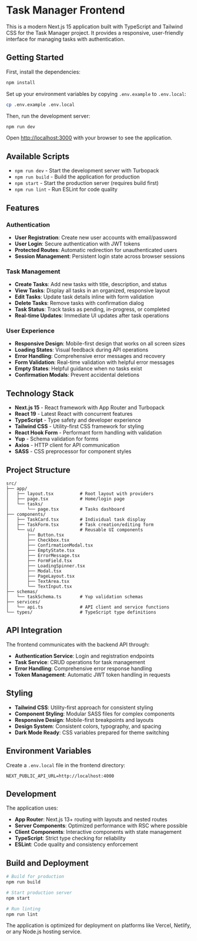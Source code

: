 # Task Manager Frontend

This is a modern Next.js 15 application built with TypeScript and Tailwind CSS for the Task Manager project. It provides a responsive, user-friendly interface for managing tasks with authentication.

## Getting Started

First, install the dependencies:

```bash
npm install
```

Set up your environment variables by copying `.env.example` to `.env.local`:

```bash
cp .env.example .env.local
```

Then, run the development server:

```bash
npm run dev
```

Open [http://localhost:3000](http://localhost:3000) with your browser to see the application.

## Available Scripts

- `npm run dev` - Start the development server with Turbopack
- `npm run build` - Build the application for production
- `npm start` - Start the production server (requires build first)
- `npm run lint` - Run ESLint for code quality

## Features

### Authentication
- **User Registration**: Create new user accounts with email/password
- **User Login**: Secure authentication with JWT tokens
- **Protected Routes**: Automatic redirection for unauthenticated users
- **Session Management**: Persistent login state across browser sessions

### Task Management
- **Create Tasks**: Add new tasks with title, description, and status
- **View Tasks**: Display all tasks in an organized, responsive layout
- **Edit Tasks**: Update task details inline with form validation
- **Delete Tasks**: Remove tasks with confirmation dialog
- **Task Status**: Track tasks as pending, in-progress, or completed
- **Real-time Updates**: Immediate UI updates after task operations

### User Experience
- **Responsive Design**: Mobile-first design that works on all screen sizes
- **Loading States**: Visual feedback during API operations
- **Error Handling**: Comprehensive error messages and recovery
- **Form Validation**: Real-time validation with helpful error messages
- **Empty States**: Helpful guidance when no tasks exist
- **Confirmation Modals**: Prevent accidental deletions

## Technology Stack

- **Next.js 15** - React framework with App Router and Turbopack
- **React 19** - Latest React with concurrent features
- **TypeScript** - Type safety and developer experience
- **Tailwind CSS** - Utility-first CSS framework for styling
- **React Hook Form** - Performant form handling with validation
- **Yup** - Schema validation for forms
- **Axios** - HTTP client for API communication
- **SASS** - CSS preprocessor for component styles

## Project Structure

```
src/
├── app/
│   ├── layout.tsx          # Root layout with providers
│   ├── page.tsx            # Home/login page
│   └── tasks/
│       └── page.tsx        # Tasks dashboard
├── components/
│   ├── TaskCard.tsx        # Individual task display
│   ├── TaskForm.tsx        # Task creation/editing form
│   └── ui/                 # Reusable UI components
│       ├── Button.tsx
│       ├── Checkbox.tsx
│       ├── ConfirmationModal.tsx
│       ├── EmptyState.tsx
│       ├── ErrorMessage.tsx
│       ├── FormField.tsx
│       ├── LoadingSpinner.tsx
│       ├── Modal.tsx
│       ├── PageLayout.tsx
│       ├── TextArea.tsx
│       └── TextInput.tsx
├── schemas/
│   └── taskSchema.ts       # Yup validation schemas
├── services/
│   └── api.ts              # API client and service functions
└── types/                  # TypeScript type definitions
```

## API Integration

The frontend communicates with the backend API through:

- **Authentication Service**: Login and registration endpoints
- **Task Service**: CRUD operations for task management
- **Error Handling**: Comprehensive error response handling
- **Token Management**: Automatic JWT token handling in requests

## Styling

- **Tailwind CSS**: Utility-first approach for consistent styling
- **Component Styling**: Modular SASS files for complex components
- **Responsive Design**: Mobile-first breakpoints and layouts
- **Design System**: Consistent colors, typography, and spacing
- **Dark Mode Ready**: CSS variables prepared for theme switching

## Environment Variables

Create a `.env.local` file in the frontend directory:

```env
NEXT_PUBLIC_API_URL=http://localhost:4000
```

## Development

The application uses:
- **App Router**: Next.js 13+ routing with layouts and nested routes
- **Server Components**: Optimized performance with RSC where possible
- **Client Components**: Interactive components with state management
- **TypeScript**: Strict type checking for reliability
- **ESLint**: Code quality and consistency enforcement

## Build and Deployment

```bash
# Build for production
npm run build

# Start production server
npm start

# Run linting
npm run lint
```

The application is optimized for deployment on platforms like Vercel, Netlify, or any Node.js hosting service.
